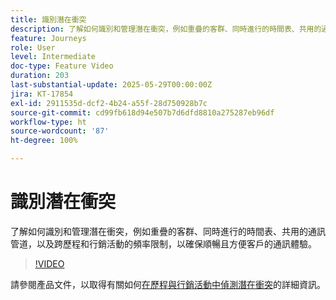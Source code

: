 ```yaml
---
title: 識別潛在衝突
description: 了解如何識別和管理潛在衝突，例如重疊的客群、同時進行的時間表、共用的通訊管道，以及跨歷程和行銷活動的頻率限制，以確保順暢且方便客戶的通訊體驗。
feature: Journeys
role: User
level: Intermediate
doc-type: Feature Video
duration: 203
last-substantial-update: 2025-05-29T00:00:00Z
jira: KT-17854
exl-id: 2911535d-dcf2-4b24-a55f-28d750928b7c
source-git-commit: cd99fb618d94e507b7d6dfd8810a275287eb96df
workflow-type: ht
source-wordcount: '87'
ht-degree: 100%

---
```


# 識別潛在衝突

了解如何識別和管理潛在衝突，例如重疊的客群、同時進行的時間表、共用的通訊管道，以及跨歷程和行銷活動的頻率限制，以確保順暢且方便客戶的通訊體驗。

>[!VIDEO](https://video.tv.adobe.com/v/3435528/?learn=on&enablevpops)

請參閱產品文件，以取得有關如何[在歷程與行銷活動中偵測潛在衝突](https://experienceleague.adobe.com/zh-hant/docs/journey-optimizer/using/conflict-prioritization/conflicts)的詳細資訊。
